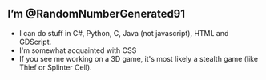 ## I’m @RandomNumberGenerated91
- I can do stuff in C#, Python, C, Java (not javascript), HTML and GDScript.
- I'm somewhat acquainted with CSS
- If you see me working on a 3D game, it's most likely a stealth game (like Thief or Splinter Cell).

<!---
RandomNumberGenerated91/RandomNumberGenerated91 is a ✨ special ✨ repository because its `README.md` (this file) appears on your GitHub profile.
You can click the Preview link to take a look at your changes.
--->
